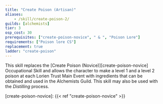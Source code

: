 ```yaml
---
title: "Create Poison (Artisan)"
aliases:
    - /skill/create-poison-2/
guilds: [alchemists]
tier: 3
osp_cost: 30
prerequisites: ["create-poison-novice", " & ", "Poison Lore"]
requirements: ["Poison lore CS"]
replacement: true
ladder: "create-poison"
---
```

This skill replaces the [Create Poison (Novice)][create-poison-novice] Occupational Skill and allows the character to make a level 1 and a level 2 poison at each Lorien Trust Main Event with ingredients that can be obtained and used in the Alchemists Guild. This skill may also be used with the _Distilling_ process.

[create-poison-novice]: {{< ref "create-poison-novice" >}}